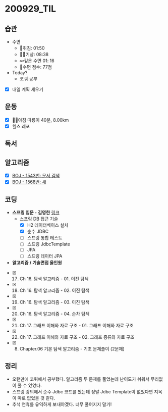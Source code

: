 # 200929_TIL

## 습관
- 수면
  - 🛌취침: 01:50
  - 🙆‍♀️기상: 08:38
  - 💤깊은 수면 01: 16
  - 💯수면 점수: 77점
- Today?
  - 코쿼 공부
- [x] 내일 계획 세우기

## 운동
  - [x] 🚴‍♂️아침 따릉이 40분, 8.00km
  - [x] 헬스 레포

## 독서

## 알고리즘
- [x] [BOJ - 1543번: 문서 검색](https://www.acmicpc.net/problem/1543)
- [x] [BOJ - 1568번: 새](https://www.acmicpc.net/problem/1568)

## 코딩
* **스프링 입문 - 김영한** [링크](https://www.inflearn.com/course/%EC%8A%A4%ED%94%84%EB%A7%81-%EC%9E%85%EB%AC%B8-%EC%8A%A4%ED%94%84%EB%A7%81%EB%B6%80%ED%8A%B8/dashboard)
  * 스프링 DB 접근 기술
    - [x]  H2 데이터베이스 설치
    - [x]  순수 JDBC
    - [ ]  스프링 통합 테스트
    - [ ]  스프링 JdbcTemplate
    - [ ]  JPA
    - [ ]  스프링 데이터 JPA

* **알고리즘 / 기술면접 올인원**
- [x]  17. Ch 16. 탐색 알고리즘 - 01. 이진 탐색
- [x]  18. Ch 16. 탐색 알고리즘 - 02. 이진 탐색
- [x]  19. Ch 16. 탐색 알고리즘 - 03. 이진 탐색
- [x]  20. Ch 16. 탐색 알고리즘 - 04. 순차 탐색
- [x]  21. Ch 17. 그래프 이해와 자료 구조 - 01. 그래프 이해와 자료 구조
- [x]  22. Ch 17. 그래프 이해와 자료 구조 - 02. 그래프 종류와 자료 구조
- [x]  08. Chapter.06 기본 탐색 알고리즘 - 기초 문제풀이 (2문제)


## 정리
* 오랜만에 코쿼에서 공부했다. 알고리즘 두 문제를 풀었는데 난이도가 쉬워서 무리없이 풀 수 있었다.
* 스프링 강의에서 순수 Jdbc 코드를 봤는데 정말 Jdbc Template이 없었다면 지옥이 따로 없었을 것 같다.
* 추석 연휴를 유익하게 보내야겠다. 너무 풀어지지 말기!
